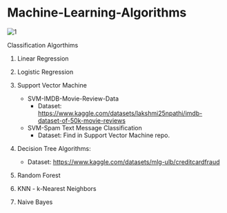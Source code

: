 # Machine-Learning-Algorithms

![1](https://user-images.githubusercontent.com/30755050/173197478-8dc4cbd1-fbe6-4604-9782-25e76ac4d335.png)

Classification Algorthims
1. Linear Regression
2. Logistic Regression
3. Support Vector Machine
   - SVM-IMDB-Movie-Review-Data
       - Dataset: https://www.kaggle.com/datasets/lakshmi25npathi/imdb-dataset-of-50k-movie-reviews
   - SVM-Spam Text Message Classification
      - Dataset: Find in Support Vector Machine repo. 
     
4. Decision Tree Algorithms:
   - Dataset: https://www.kaggle.com/datasets/mlg-ulb/creditcardfraud
5. Random Forest
6. KNN - k-Nearest Neighbors
7. Naive Bayes



